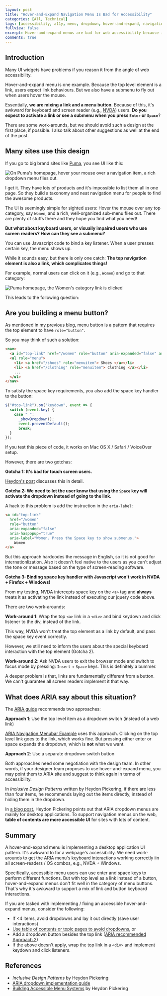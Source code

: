 ```yaml
---
layout: post
title: "Hover-and-Expand Navigation Menu Is Bad for Accessibility"
categories: [All, Technical]
tags: [accessibility, a11y, menu, dropdown, hover-and-expand, navigation bar, navigation menu, flyout menu]
fullview: false
excerpt: Hover-and-expand menus are bad for web accessibility because it is based on a desktop application UI pattern. We should avoid such a design if possible.
comments: true
---
```


## Introduction
Many UI widgets have problems if you reason it from the angle of web accessibility.

Hover-and-expand menu is one example. Because the top level element is a link, users expect link behaviours. But we also have a submenu to fly out when users hover the mouse.

Essentially, **we are mixing a link and a menu button**. Because of this, it's awkward for keyboard and screen reader (e.g., [NVDA](https://www.nvaccess.org/)) users. **Do you expect to activate a link or see a submenu when you press `Enter` or `Space`**?

There are some work-arounds, but we should avoid such a design at the first place, if possible. I also talk about other suggestions as well at the end of the post.

## Many sites use this design
If you go to big brand sites like [Puma](https://ca.puma.com/en_CA/home), you see UI like this:

![On Puma's homepage, hover your mouse over a navigation item, a rich dropdown menu flies out.](https://user-images.githubusercontent.com/2715151/90303587-32a25880-de7d-11ea-93f1-4743125c1357.gif)

I get it. They have lots of products and it's impossible to list them all in one page. So they build a taxonomy and neat navigation menu for people to find the awesome products.

The UI is seemingly simple for sighted users: Hover the mouse over any top category, say `Women`, and a rich, well-organized sub-menu flies out. There are plenty of stuffs there and they hope you find what you need!

**But what about keyboard users, or visually impaired users who use screen readers? How can they see a submenu?**

You can use Javascript code to bind a key listener. When a user presses certain key, the menu shows up.

While it sounds easy, but there is only one catch: **The top navigation element is also a link, which complicates things!**

For example, normal users can click on it (e.g., `Women`) and go to that category:

![Puma homepage, the Women's category link is clicked](https://user-images.githubusercontent.com/2715151/90303585-29b18700-de7d-11ea-968f-4ac8ed41d7f2.png)

This leads to the following question:

## Are you building a menu button?
As mentioned in [my previous blog](https://blog.junjizhi.com/all/technical/2020/08/11/a11y-listbox-menu.html), menu button is a pattern that requires the top element to have `role="button"`.

So you may think of such a solution:

```html
<nav>
  <a id="top-link" href="/women" role="button" aria-expanded="false" aria-haspopup="true">Women</a>
  <ul role="menu">
    <li> <a href="/shoes" role="menuitem"> Shoes </a></li>
    <li> <a href="/clothing" role="menuitem"> Clothing </a></li>
    ...
  </ul>
</nav>
```

To satisfy the space key requirements, you also add the space key handler to the button:

```javascript
$("#top-link").on("keydown", event => {
  switch (event.key) {
    case " ":
      _showDropdown();
      event.preventDefault();
      break;
  }
});
```

If you test this piece of code, it works on Mac OS X / Safari / VoiceOver setup.

However, there are two gotchas:

**Gotcha 1: It's bad for touch screen users.**

[Heydon's post](https://www.smashingmagazine.com/2017/11/building-accessible-menu-systems/) discusses this in detail.

**Gotcha 2: We need to let the user know that using the `Space` key will activate the dropdown instead of going to the link**.

A hack to this problem is add the instruction in the <a> `aria-label`:

```html
<a id="top-link"
  href="/women"
  role="button"
  aria-expanded="false"
  aria-haspopup="true"
  aria-label="Women. Press the Space key to show submenus.">
    Women
</a>
```

But this approach hardcodes the message in English, so it is not good for internationlization. Also it doesn't feel native to the users as you can't adjust the tone or message based on the type of screen-reading software.

**Gotcha 3: Binding space key handler with Javascript won't work in NVDA + Firefox + Windows!**

From my testing, NVDA intercepts space key on the `<a>` tag and **always** treats it as activating the link instead of executing our jquery code above.

There are two work-arounds:

**Work-around 1**: Wrap the top `<a>` link in a `<div>` and bind keydown and click listener to the div, instead of the link.

This way, NVDA won't treat the top element as a link by default, and pass the space key event correctly.

However, we still need to inform the users about the special keyboard interaction with the top element (Gotcha 2).

**Work-around 2**: Ask NVDA users to exit the browser mode and switch to focus mode by pressing: `Insert` + `Space` keys. This is definitely a bummer.

A deeper problem is that, links are fundamentally different from a button. We can't guarantee all screen readers implement it that way.

## What does ARIA say about this situation?
The [ARIA guide](https://www.w3.org/WAI/tutorials/menus/flyout/#use-button-as-toggle) recommends two approaches:

**Approach 1**: Use the top level item as a dropdown switch (instead of a web link)

[ARIA Navigation Menubar Example](https://www.w3.org/TR/wai-aria-practices-1.1/examples/menubar/menubar-1/menubar-1.html#) uses this approach. Clicking on the top level link goes to the link, which works fine. But pressing either enter or space expands the dropdown, which is **not** what we want.

**Approach 2**: Use a separate dropdown switch button

Both approaches need some negotiation with the design team. In other words, if your designer team proposes to use hover-and-expand menu, you may point them to ARIA site and suggest to think again in terms of accessibility.

In _Inclusive Design Patterns_ written by Heydon Pickering, if there are less than four items,  he recommends laying out the items directly, instead of hiding them in the dropdown.

In [a blog post](https://www.smashingmagazine.com/2017/11/building-accessible-menu-systems/), Heydon Pickering points out that ARIA dropdown menus are mainly for desktop applications. To support navigation menus on the web, **table of contents are more accessible UI** for sites with lots of content.

## Summary
A hover-and-expand menu is implementing a desktop application UI pattern. It's awkward to for a webpage's accessibility. We need work-arounds to get the ARIA menu's keyboard interactions working correctly iin all screen-readers / OS combos, e.g., NVDA + Windows.

Specifically, accessible menu users can use enter and space keys to perform different functions. But with top level as a link instead of a button, hover-and-expand menus don't fit well in the category of menu buttons. That's why it's awkward to support a mix of link and button keyboard interactions.

If you are tasked with implementing / fixing an accessible hover-and-expand menus, consider the following:
- If <4 items, avoid dropdowns and lay it out directly (save user interactions)
- [Use table of contents or topic pages to avoid dropdowns](https://www.smashingmagazine.com/2017/11/building-accessible-menu-systems/), or
- Add a dropdown button besides the top link ([ARIA recommended Approach 2](https://www.w3.org/WAI/tutorials/menus/flyout/#use-button-as-toggle))
- If the above doesn't apply, wrap the top link in a `<div>` and implement keydown and click listeners.

## References
- _Inclusive Design Patterns_ by Heydon Pickering
- [ARIA dropdown implementation guide](https://www.w3.org/WAI/tutorials/menus/flyout/#use-button-as-toggle)
- [Building Accessible Menu Systems](https://www.smashingmagazine.com/2017/11/building-accessible-menu-systems/) by Heydon Pickering